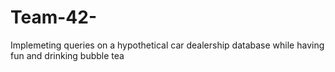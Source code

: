 # Team-42-
Implemeting queries on a hypothetical car dealership database
while having fun and drinking bubble tea
